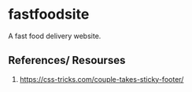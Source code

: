 # fastfoodsite
A fast food delivery website.

## References/ Resourses
1. https://css-tricks.com/couple-takes-sticky-footer/
